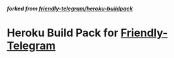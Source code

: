 ##### forked from [friendly-telegram/heroku-buildpack](https://gitlab.com/friendly-telegram/heroku-buildpack)
# Heroku Build Pack for [Friendly-Telegram](https://github.com/GeekTG/Friendly-Telegram)
